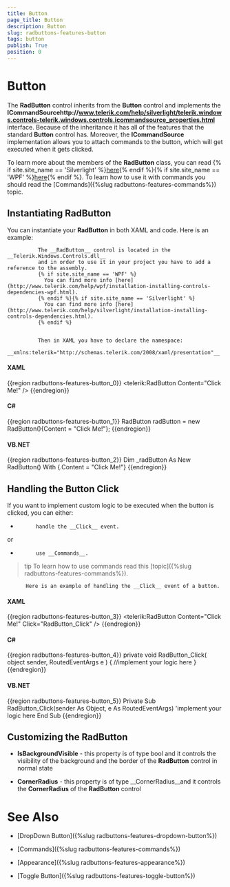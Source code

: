 ```yaml
---
title: Button
page_title: Button
description: Button
slug: radbuttons-features-button
tags: button
publish: True
position: 0
---
```


# Button



The __RadButton__ control inherits from the __Button__ control and implements the
		__ICommandSourcehttp://www.telerik.com/help/silverlight/telerik.windows.controls-telerik.windows.controls.icommandsource_properties.html__ interface. Because of the inheritance it has all of the features that the standard
		__Button__ control has. Moreover, the __ICommandSource__ implementation allows you to attach
		commands to the button, which will get executed when it gets clicked.
	  

To learn more about the members of the __RadButton__ class, you can read
		{% if site.site_name == 'Silverlight' %}[here](http://www.telerik.com/help/silverlight/allmembers_t_telerik_windows_controls_radbutton.html){% endif %}{% if site.site_name == 'WPF' %}[here](http://www.telerik.com/help/wpf/allmembers_t_telerik_windows_controls_radbutton.html){% endif %}.
		To learn how to use it with commands you should read the [Commands]({%slug radbuttons-features-commands%}) topic.
	  

## Instantiating RadButton

You can instantiate your __RadButton__ in both XAML and code. Here is an example:
		

>


			  The __RadButton__ control is located in the __Telerik.Windows.Controls.dll__
			  and in order to use it in your project you have to add a reference to the assembly.
			  {% if site.site_name == 'WPF' %}
				You can find more info [here](http://www.telerik.com/help/wpf/installation-installing-controls-dependencies-wpf.html).
			  {% endif %}{% if site.site_name == 'Silverlight' %}
				You can find more info [here](http://www.telerik.com/help/silverlight/installation-installing-controls-dependencies.html).
			  {% endif %}


			  Then in XAML you have to declare the namespace:
			  __xmlns:telerik="http://schemas.telerik.com/2008/xaml/presentation"__

#### __XAML__

{{region radbuttons-features-button_0}}
	<telerik:RadButton Content="Click Me!" />
	{{endregion}}



#### __C#__

{{region radbuttons-features-button_1}}
	RadButton radButton = new RadButton(){Content = "Click Me!"};
	{{endregion}}



#### __VB.NET__

{{region radbuttons-features-button_2}}
	Dim _radButton As New RadButton() With {.Content = "Click Me!"}
	{{endregion}}



## Handling the Button Click

If you want to implement custom logic to be executed when the button is clicked, you can either:

* 
			handle the __Click__ event.
		  

or

* 
			use __Commands__.
		  

>tip
		  To learn how to use commands read this [topic]({%slug radbuttons-features-commands%}).
		


		  Here is an example of handling the __Click__ event of a button.
		

#### __XAML__

{{region radbuttons-features-button_3}}
	<telerik:RadButton Content="Click Me!" Click="RadButton_Click" />
	{{endregion}}



#### __C#__

{{region radbuttons-features-button_4}}
	private void RadButton_Click( object sender, RoutedEventArgs e )
	{
	    //implement your logic here
	}
	{{endregion}}



#### __VB.NET__

{{region radbuttons-features-button_5}}
	Private Sub RadButton_Click(sender As Object, e As RoutedEventArgs)
	 'implement your logic here
	End Sub
	{{endregion}}



## Customizing the RadButton

* __IsBackgroundVisible__ - this property is of type bool and it controls the visibility of the background and the border of the __RadButton__ control in normal state
		  

* __CornerRadius__ - this property is of type __CornerRadius__and it controls the __CornerRadius__ of the __RadButton__ control
		  

# See Also

 * [DropDown Button]({%slug radbuttons-features-dropdown-button%})

 * [Commands]({%slug radbuttons-features-commands%})

 * [Appearance]({%slug radbuttons-features-appearance%})

 * [Toggle Button]({%slug radbuttons-features-toggle-button%})
